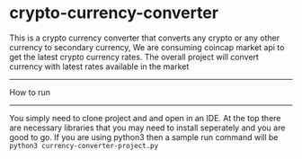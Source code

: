 # crypto-currency-converter
This is a crypto currency converter that converts any crypto or any other currency to secondary currency, We are consuming coincap market api to get the latest crypto currency rates. The overall project will convert currency with latest rates available in the market

***
How to run
***
 You simply need to clone project and and open in an IDE. At the top there are necessary libraries that you may need to install seperately and you are good to go.
If you are using python3 then a sample run command will be `python3 currency-converter-project.py`
